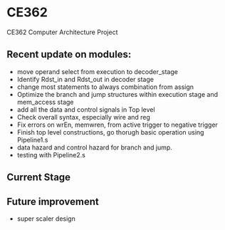 # CE362
CE362 Computer Architecture Project


## Recent update on modules:

* move operand select from execution to decoder_stage
* Identify Rdst_in and Rdst_out in decoder stage
* change most statements to always combination from assign 
* Optimize the branch and jump structures within execution stage and mem_access stage
* add all the data and control signals in Top level
* Check overall syntax, especially wire and reg
* Fix errors on wrEn, memwren, from active trigger to negative trigger
* Finish top level constructions, go thorugh basic operation using Pipeline1.s
* data hazard and control hazard for branch and jump.
* testing with Pipeline2.s
## Current Stage

## Future improvement
* super scaler design

